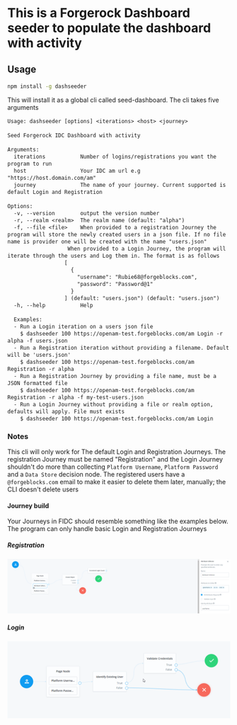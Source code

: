 # This is a Forgerock Dashboard seeder to populate the dashboard with activity

## Usage

```sh
npm install -g dashseeder
```

This will install it as a global cli called seed-dashboard. The cli takes five arguments

```console
Usage: dashseeder [options] <iterations> <host> <journey>

Seed Forgerock IDC Dashboard with activity

Arguments:
  iterations           Number of logins/registrations you want the program to run
  host                 Your IDC am url e.g "https://host.domain.com/am"
  journey              The name of your journey. Current supported is default Login and Registration

Options:
  -v, --version        output the version number
  -r, --realm <realm>  The realm name (default: "alpha")
  -f, --file <file>    When provided to a registration Journey the program will store the newly created users in a json file. If no file name is provider one will be created with the name "users.json"
                   When provided to a Login Journey, the program will iterate through the users and Log them in. The format is as follows
                  [
                    {
                      "username": "Rubie68@forgeblocks.com",
                      "password": "Password@1"
                    }
                  ] (default: "users.json") (default: "users.json")
  -h, --help           Help

  Examples:
  - Run a Login iteration on a users json file
    $ dashseeder 100 https://openam-test.forgeblocks.com/am Login -r alpha -f users.json
  - Run a Registration iteration without providing a filename. Default will be 'users.json'
    $ dashseeder 100 https://openam-test.forgeblocks.com/am Registration -r alpha
  - Run a Registration Journey by providing a file name, must be a JSON formatted file
    $ dashseeder 100 https://openam-test.forgeblocks.com/am Registration -r alpha -f my-test-users.json
  - Run a Login Journey without providing a file or realm option, defaults will apply. File must exists
    $ dashseeder 100 https://openam-test.forgeblocks.com/am Login
```

### Notes

This cli will only work for The default Login and Registration Journeys. The registration Journey must be named "Registration" and the Login Journey shouldn't do more than collecting `Platform Username`, `Platform Password` and a `Data Store` decision node. The registered users have a `@forgeblocks.com` email to make it easier to delete them later, manually; the CLI doesn't delete users

#### Journey build

Your Journeys in FIDC should resemble something like the examples below. The program can only handle basic Login and Registration Journeys

##### Registration

![Registration](/msedge_2022-04-05_18-42-19.png)

##### Login

![Login](/msedge_2022-04-05_18-43-46.png)

